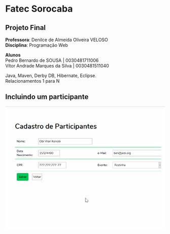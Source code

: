 # Fatec Sorocaba
## Projeto Final

**Professora**: Denilce de Almeida Oliveira VELOSO  
**Disciplina**: Programação Web  

**Alunos**  
Pedro Bernardo de SOUSA | 0030481711006  
Vítor Andrade Marques da Silva | 0030481511040  

Java, Maven, Derby DB, Hibernate, Eclipse.  
Relacionamentos 1 para N

## Incluindo um participante  

![Incluindo um participante](https://raw.githubusercontent.com/bernardodesousa/PWeb/master/incluir_participante.gif)
